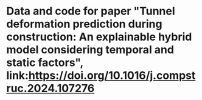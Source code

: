 # Data and code for paper "Tunnel deformation prediction during construction: An explainable hybrid model considering temporal and static factors", link:https://doi.org/10.1016/j.compstruc.2024.107276
